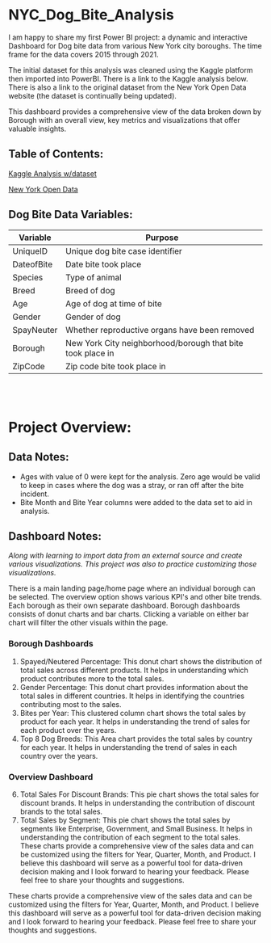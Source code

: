 # NYC_Dog_Bite_Analysis
I am happy to share my first Power BI project: a dynamic and interactive Dashboard for Dog bite data from various New York city boroughs. The time frame for the data covers 2015 through 2021.  

The initial dataset for this analysis was cleaned using the Kaggle platform then imported into PowerBI. There is a link to the Kaggle analysis below. There is also a link to the original dataset from the New York Open Data website (the dataset is continually being updated).

This dashboard provides a comprehensive view of the data broken down by Borough with an overall view, key metrics and visualizations that offer valuable insights.  


## Table of Contents:
[Kaggle Analysis w/dataset](https://www.kaggle.com/code/julyndav/ny-dog-bite-analysis-visualizations)

[New York Open Data](https://data.cityofnewyork.us/Health/DOHMH-Dog-Bite-Data/rsgh-akpg/about_data)



## Dog Bite Data Variables:
| Variable |Purpose |
| --- | --- |
| UniqueID| Unique dog bite case identifier |
| DateofBite| Date bite took place |
| Species | Type of animal |
| Breed | Breed of dog |
| Age | Age of dog at time of bite |
| Gender | Gender of dog |
| SpayNeuter | Whether reproductive organs have been removed |
| Borough | New York City neighborhood/borough that bite took place in |
| ZipCode |Zip code bite took place in |

<br></br>


# Project Overview:
## Data Notes: 
* Ages with value of 0 were kept for the analysis. Zero age would be valid to keep in cases where the dog was a stray, or ran off after the bite incident.
* Bite Month and Bite Year columns were added to the data set to aid in analysis.

## Dashboard Notes:
<i>Along with learning to import data from an external source and create various visualizations. This project was also to practice customizing those visualizations.</i>

There is a main landing page/home page where an individual borough can be selected. The overview option shows various KPI's and other bite trends. 
Each borough as their own separate dashboard. Borough dashboards consists of donut charts and bar charts. Clicking a variable on either bar chart will filter the other visuals within the page.

### Borough Dashboards
1.	Spayed/Neutered Percentage: This donut chart shows the distribution of total sales across different products. It helps in understanding which product contributes more to the total sales.
2.	Gender Percentage: This donut chart provides information about the total sales in different countries. It helps in identifying the countries contributing most to the sales.
3.	Bites per Year: This clustered column chart shows the total sales by product for each year. It helps in understanding the trend of sales for each product over the years.
4.	Top 8 Dog Breeds: This Area chart provides the total sales by country for each year. It helps in understanding the trend of sales in each country over the years.

### Overview Dashboard   
6.	Total Sales For Discount Brands: This pie chart shows the total sales for discount brands. It helps in understanding the contribution of discount brands to the total sales.
7.	Total Sales by Segment: This pie chart shows the total sales by segments like Enterprise, Government, and Small Business. It helps in understanding the contribution of each segment to the total sales.
These charts provide a comprehensive view of the sales data and can be customized using the filters for Year, Quarter, Month, and Product.
I believe this dashboard will serve as a powerful tool for data-driven decision making and I look forward to hearing your feedback. Please feel free to share your thoughts and suggestions.


These charts provide a comprehensive view of the sales data and can be customized using the filters for Year, Quarter, Month, and Product.
I believe this dashboard will serve as a powerful tool for data-driven decision making and I look forward to hearing your feedback. Please feel free to share your thoughts and suggestions.



